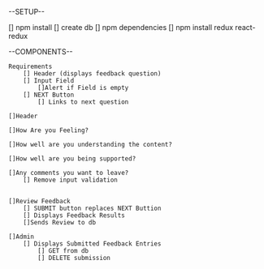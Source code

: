 
--SETUP--

 [] npm install
 [] create db
 [] npm dependencies
    [] npm install redux react-redux

--COMPONENTS--

    Requirements
        [] Header (displays feedback question)
        [] Input Field
            []Alert if Field is empty
        [] NEXT Button
            [] Links to next question   

    []Header

    []How Are you Feeling?

    []How well are you understanding the content?

    []How well are you being supported?

    []Any comments you want to leave?
        [] Remove input validation


    []Review Feedback
        [] SUBMIT button replaces NEXT Buttion
        [] Displays Feedback Results
        []Sends Review to db
    
    []Admin
        [] Displays Submitted Feedback Entries
            [] GET from db
            [] DELETE submission

